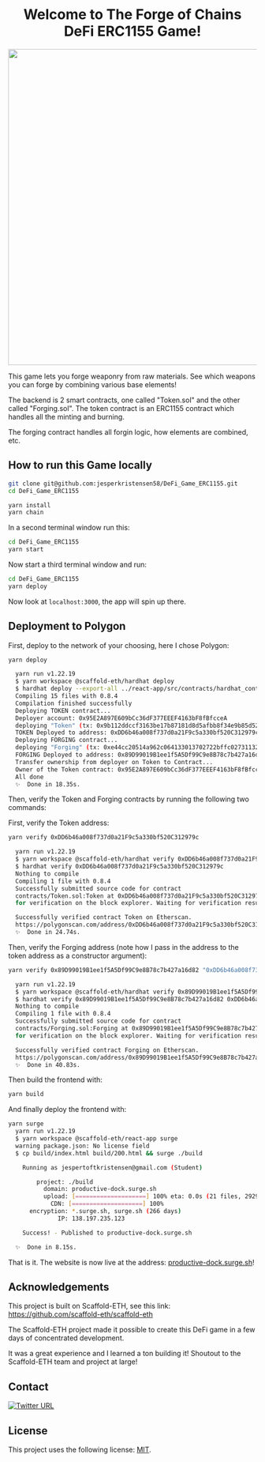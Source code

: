 <div align="center">
  <h1> Welcome to The Forge of Chains DeFi ERC1155 Game!</h1>

<img src="./background2.jpg" width="640"/>
</div>

This game lets you forge weaponry from raw materials.
See which weapons you can forge by combining various base elements!

The backend is 2 smart contracts, one called "Token.sol" and the other called "Forging.sol".
The token contract is an ERC1155 contract which handles all the minting and burning.

The forging contract handles all forgin logic, how elements are combined, etc.

## How to run this Game locally

```bash
git clone git@github.com:jesperkristensen58/DeFi_Game_ERC1155.git
cd DeFi_Game_ERC1155

yarn install
yarn chain
```
In a second terminal window run this:
```bash
cd DeFi_Game_ERC1155
yarn start
```
Now start a third terminal window and run:
```bash
cd DeFi_Game_ERC1155
yarn deploy
```

Now look at `localhost:3000`, the app will spin up there.

## Deployment to Polygon

First, deploy to the network of your choosing, here I chose Polygon:

```bash
yarn deploy

  yarn run v1.22.19
  $ yarn workspace @scaffold-eth/hardhat deploy
  $ hardhat deploy --export-all ../react-app/src/contracts/hardhat_contracts.json
  Compiling 15 files with 0.8.4
  Compilation finished successfully
  Deploying TOKEN contract...
  Deployer account: 0x95E2A897E609bCc36dF377EEEF4163bF8fBfcceA
  deploying "Token" (tx: 0x9b112ddccf3163be17b87181d8d5afbb8f34e9b85d521dbd60634ad671acff6b)...: deployed at 0xDD6b46a008f737d0a21F9c5a330bf520C312979c with 2584025 gas
  TOKEN Deployed to address: 0xDD6b46a008f737d0a21F9c5a330bf520C312979c
  Deploying FORGING contract...
  deploying "Forging" (tx: 0xe44cc20514a962c064133013702722bffc02731132341e5e290dad47688a986c)...: deployed at 0x89D99019B1ee1f5A5Df99C9e8B78c7b427a16d82 with 1220606 gas
  FORGING Deployed to address: 0x89D99019B1ee1f5A5Df99C9e8B78c7b427a16d82
  Transfer ownership from deployer on Token to Contract...
  Owner of the Token contract: 0x95E2A897E609bCc36dF377EEEF4163bF8fBfcceA
  All done
  ✨  Done in 18.35s.
```

Then, verify the Token and Forging contracts by running the following two commands:

First, verify the Token address:

```bash
yarn verify 0xDD6b46a008f737d0a21F9c5a330bf520C312979c

  yarn run v1.22.19
  $ yarn workspace @scaffold-eth/hardhat verify 0xDD6b46a008f737d0a21F9c5a330bf520C312979c
  $ hardhat verify 0xDD6b46a008f737d0a21F9c5a330bf520C312979c
  Nothing to compile
  Compiling 1 file with 0.8.4
  Successfully submitted source code for contract
  contracts/Token.sol:Token at 0xDD6b46a008f737d0a21F9c5a330bf520C312979c
  for verification on the block explorer. Waiting for verification result...

  Successfully verified contract Token on Etherscan.
  https://polygonscan.com/address/0xDD6b46a008f737d0a21F9c5a330bf520C312979c#code
  ✨  Done in 24.74s.
```

Then, verify the Forging address (note how I pass in the address to the token address as a constructor argument):

```bash
yarn verify 0x89D99019B1ee1f5A5Df99C9e8B78c7b427a16d82 "0xDD6b46a008f737d0a21F9c5a330bf520C312979c"

  yarn run v1.22.19
  $ yarn workspace @scaffold-eth/hardhat verify 0x89D99019B1ee1f5A5Df99C9e8B78c7b427a16d82 0xDD6b46a008f737d0a21F9c5a330bf520C312979c
  $ hardhat verify 0x89D99019B1ee1f5A5Df99C9e8B78c7b427a16d82 0xDD6b46a008f737d0a21F9c5a330bf520C312979c
  Nothing to compile
  Compiling 1 file with 0.8.4
  Successfully submitted source code for contract
  contracts/Forging.sol:Forging at 0x89D99019B1ee1f5A5Df99C9e8B78c7b427a16d82
  for verification on the block explorer. Waiting for verification result...

  Successfully verified contract Forging on Etherscan.
  https://polygonscan.com/address/0x89D99019B1ee1f5A5Df99C9e8B78c7b427a16d82#code
  ✨  Done in 40.83s.
```

Then build the frontend with:

```bash
yarn build
```

And finally deploy the frontend with:

```bash
yarn surge
  yarn run v1.22.19
  $ yarn workspace @scaffold-eth/react-app surge
  warning package.json: No license field
  $ cp build/index.html build/200.html && surge ./build

    Running as jespertoftkristensen@gmail.com (Student)

        project: ./build
          domain: productive-dock.surge.sh
          upload: [====================] 100% eta: 0.0s (21 files, 29292806 bytes)
            CDN: [====================] 100%
      encryption: *.surge.sh, surge.sh (266 days)
              IP: 138.197.235.123

    Success! - Published to productive-dock.surge.sh

  ✨  Done in 8.15s.
```

That is it. The website is now live at the address: <a href="productive-dock.surge.sh">productive-dock.surge.sh</a>!

## Acknowledgements

This project is built on Scaffold-ETH, see this link: https://github.com/scaffold-eth/scaffold-eth

The Scaffold-ETH project made it possible to create this DeFi game in a few days of concentrated development.

It was a great experience and I learned a ton building it! Shoutout to the Scaffold-ETH team and project at large!

## Contact
[![Twitter URL](https://img.shields.io/twitter/url/https/twitter.com/cryptojesperk.svg?style=social&label=Follow%20%40cryptojesperk)](https://twitter.com/cryptojesperk)


## License
This project uses the following license: [MIT](https://github.com/bisguzar/twitter-scraper/blob/master/LICENSE).
